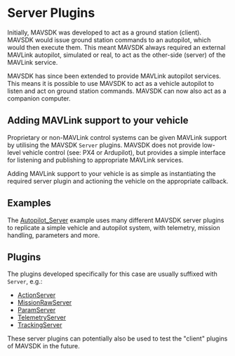 # Server Plugins

Initially, MAVSDK was developed to act as a ground station (client). MAVSDK would issue ground station commands to an
autopilot, which would then execute them. This meant MAVSDK always required an external MAVLink autopilot, simulated or real,
to act as the other-side (server) of the MAVLink service.

MAVSDK has since been extended to provide MAVLink autopilot services. This means it is possible to use MAVSDK to act as a vehicle autopilot
to listen and act on ground station commands. MAVSDK can now also act as a companion computer.

## Adding MAVLink support to your vehicle

Proprietary or non-MAVLink control systems can be given MAVLink support by utilising the MAVSDK `Server` plugins. MAVSDK does not provide 
low-level vehicle control (see: PX4 or Ardupilot), but provides a simple interface for listening and publishing to appropriate MAVLink services.

Adding MAVLink support to your vehicle is as simple as instantiating the required server plugin and actioning the vehicle on the appropriate
callback.

## Examples

The [Autopilot_Server](../examples/autopilot_server.md) example uses many different MAVSDK server plugins to replicate a simple vehicle and autopilot system, with telemetry, mission handling, parameters and more.

## Plugins

The plugins developed specifically for this case are usually suffixed with `Server`, e.g.:

- [ActionServer](../api_reference/classmavsdk_1_1_action_server.md)
- [MissionRawServer](../api_reference/classmavsdk_1_1_mission_raw_server.md)
- [ParamServer](../api_reference/classmavsdk_1_1_param_server.md)
- [TelemetryServer](../api_reference/classmavsdk_1_1_telemetry_server.md)
- [TrackingServer](../api_reference/classmavsdk_1_1_tracking_server.md)

These server plugins can potentially also be used to test the "client" plugins of MAVSDK in the future.
